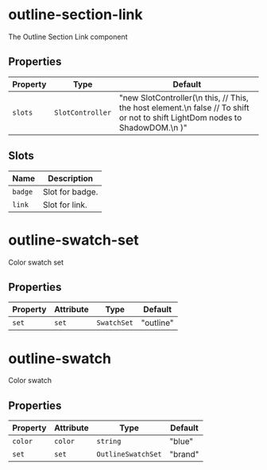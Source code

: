 # outline-section-link

The Outline Section Link component

## Properties

| Property | Type             | Default                                          |
|----------|------------------|--------------------------------------------------|
| `slots`  | `SlotController` | "new SlotController(\n    this, // This, the host element.\n    false // To shift or not to shift LightDom nodes to ShadowDOM.\n  )" |

## Slots

| Name    | Description     |
|---------|-----------------|
| `badge` | Slot for badge. |
| `link`  | Slot for link.  |


# outline-swatch-set

Color swatch set

## Properties

| Property | Attribute | Type        | Default   |
|----------|-----------|-------------|-----------|
| `set`    | `set`     | `SwatchSet` | "outline" |


# outline-swatch

Color swatch

## Properties

| Property | Attribute | Type               | Default |
|----------|-----------|--------------------|---------|
| `color`  | `color`   | `string`           | "blue"  |
| `set`    | `set`     | `OutlineSwatchSet` | "brand" |
